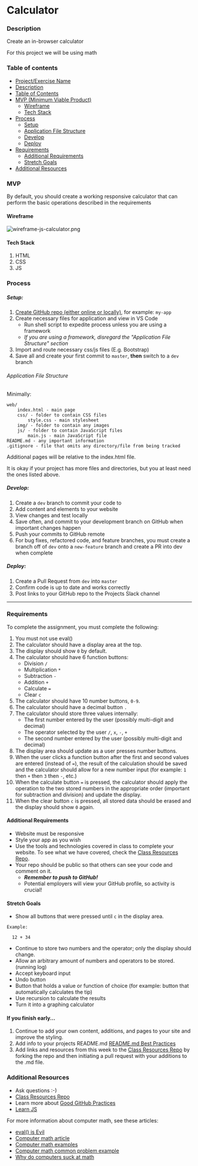 # Calculator

### Description

Create an in-browser calculator

For this project we will be using math

### Table of contents

<!--ts-->

- [Project/Exercise Name](#Calculator)
- [Description](#Description)
- [Table of Contents](#table-of-contents)
- [MVP (Minimum Viable Product)](#MVP)
  - [Wireframe](#Wireframe)
  - [Tech Stack](#Tech-Stack)
- [Process](#process)
  - [Setup](#Setup)
  - [Application File Structure](#Application-File-Structure)
  - [Develop](#Develop)
  - [Deploy](#Deploy)
- [Requirements](#Requirements)
  - [Additional Requirements](#Additional-Requirements)
  - [Stretch Goals](#Stretch-Goals)
- [Additional Resources](#Additional-Resources)
  <!--te-->

### MVP

By default, you should create a working responsive calculator that can perform the basic operations described in the requirements

#### Wireframe

![wireframe-js-calculator.png](../wireframes/calculator.png)

#### Tech Stack

1. HTML
2. CSS
3. JS

### Process

##### Setup:

1. [Create GitHub repo (either online or locally)](../git-instructions.md), for example: `my-app`
2. Create necessary files for application and view in VS Code
   - Run shell script to expedite process unless you are using a framework
   - _If you are using a framework, disregard the "Application File Structure" section_
3. Import and route necessary css/js files (E.g. Bootstrap)
4. Save all and create your first commit to `master`, **then** switch to a `dev` branch

###### Application File Structure

Minimally:

```
web/
    index.html - main page
    css/ - folder to contain CSS files
        style.css - main stylesheet
    img/ - folder to contain any images
    js/ - folder to contain JavaScript files
        main.js - main JavaScript file
README.md - any important information
.gitignore - file that omits any directory/file from being tracked
```

Additional pages will be relative to the index.html file.

It is okay if your project has more files and directories, but you at least need the ones listed above.

##### Develop:

1. Create a `dev` branch to commit your code to
2. Add content and elements to your website
3. View changes and test locally
4. Save often, and commit to your development branch on GitHub when important changes happen
5. Push your commits to GitHub remote
6. For bug fixes, refactored code, and feature branches, you must create a branch off of `dev` onto a `new-feature` branch and create a PR into dev when complete

##### Deploy:

1. Create a Pull Request from `dev` into `master`
2. Confirm code is up to date and works correctly
3. Post links to your GitHub repo to the Projects Slack channel

---

### Requirements

To complete the assignment, you must complete the following:

1. You must not use eval()
2. The calculator should have a display area at the top.
3. The display should show `0` by default.
4. The calculator should have 6 function buttons:
   - Division `/`
   - Multiplication `*`
   - Subtraction `-`
   - Addition `+`
   - Calculate `=`
   - Clear `c`
5. The calculator should have 10 number buttons, `0-9`.
6. The calculator should have a decimal button `.`
7. The calculator should store three values internally:
   - The first number entered by the user (possibly multi-digit and decimal)
   - The operator selected by the user `/`, `x`, `-`, `+`
   - The second number entered by the user (possibly multi-digit and decimal)
8. The display area should update as a user presses number buttons.
9. When the user clicks a function button after the first and second values are entered (instead of `=`), the result of the calculation should be saved and the calculator should allow for a new number input (for example: `1` then `+` then `3` then `-`, etc.)
10. When the calculate button `=` is pressed, the calculator should apply the operation to the two stored numbers in the appropriate order (important for subtraction and division) and update the display.
11. When the clear button `c` is pressed, all stored data should be erased and the display should show `0` again.

#### Additional Requirements

- Website must be responsive
- Style your app as you wish
- Use the tools and technologies covered in class to complete your website. To see what we have covered, check the [Class Resources Repo](https://github.com/bootcamp-students/Resources).
- Your repo should be public so that others can see your code and comment on it.
  - _**Remember to push to GitHub!**_
  - Potential employers will view your GitHub profile, so activity is crucial!

#### Stretch Goals

- Show all buttons that were pressed until `c` in the display area.

```
Example:

  12 + 34
```

- Continue to store two numbers and the operator; only the display
  should change.
- Allow an arbitrary amount of numbers and operators to be stored. (running log)
- Accept keyboard input
- Undo button
- Button that holds a value or function of choice (for example: button that automatically calculates the tip)
- Use recursion to calculate the results
- Turn it into a graphing calculator

#### If you finish early...

1. Continue to add your own content, additions, and pages to your site and improve the styling.
2. Add info to your projects README.md [README.md Best Practices](https://gist.github.com/PurpleBooth/109311bb0361f32d87a2)
3. Add links and resources from this week to the [Class Resources Repo](https://github.com/bootcamp-students/Resources) by forking the repo and then initiating a pull request with your additions to the .md file.

### Additional Resources

- Ask questions :-)
- [Class Resources Repo](https://github.com/bootcamp-students/Resources)
- Learn more about [Good GitHub Practices](https://guides.github.com)
- [Learn JS](https://www.w3schools.com/js/)

For more information about computer math, see these articles:

- [eval() is Evil](https://stackoverflow.com/questions/86513/why-is-using-the-javascript-eval-function-a-bad-idea)
- [Computer math article](https://medium.com/swlh/how-computers-do-math-11af23139db)
- [Computer math examples](https://www.w3schools.com/js/js_numbers.asp)
- [Computer math common problem example](https://0.30000000000000004.com/)
- [Why do computers suck at math](https://blog.codinghorror.com/why-do-computers-suck-at-math/)
